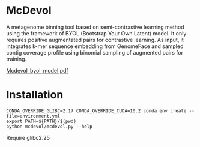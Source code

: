 # McDevol
A metagenome binning tool based on semi-contrastive learning method using the framework of BYOL (Bootstrap Your Own Latent) model. It only requires positive augmentated pairs for contrastive learning. As input, it integrates k-mer sequence embedding from GenomeFace and sampled contig coverage profile using binomial sampling of augmented pairs for training.

[Mcdevol_byol_model.pdf](https://github.com/user-attachments/files/17779212/Mcdevol_byol_model.pdf)

# Installation
    CONDA_OVERRIDE_GLIBC=2.17 CONDA_OVERRIDE_CUDA=10.2 conda env create --file=environment.yml
    export PATH=${PATH}/$(pwd)
    python mcdevol/mcdevol.py --help

Require glibc2.25

